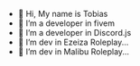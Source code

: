 - 👋 Hi, My name is Tobias
- 👀 I’m a developer in fivem
- 💙 I’m a developer in Discord.js
- 🛬 I’m dev in Ezeiza Roleplay...
- 🌴 I’m dev in Malibu Roleplay...
